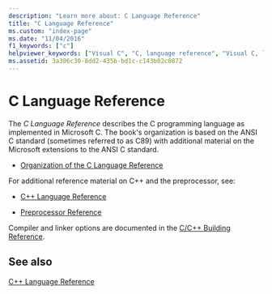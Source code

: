 ```yaml
---
description: "Learn more about: C Language Reference"
title: "C Language Reference"
ms.custom: "index-page"
ms.date: "11/04/2016"
f1_keywords: ["c"]
helpviewer_keywords: ["Visual C", "C, language reference", "Visual C, language reference", "language reference, C"]
ms.assetid: 3a306c30-8dd2-435b-bd1c-c143b02c0872
---
```

# C Language Reference

The *C Language Reference* describes the C programming language as implemented in Microsoft C. The book's organization is based on the ANSI C standard (sometimes referred to as C89) with additional material on the Microsoft extensions to the ANSI C standard.

- [Organization of the C Language Reference](../c-language/organization-of-the-c-language-reference.md)

For additional reference material on C++ and the preprocessor, see:

- [C++ Language Reference](../cpp/cpp-language-reference.md)

- [Preprocessor Reference](../preprocessor/c-cpp-preprocessor-reference.md)

Compiler and linker options are documented in the [C/C++ Building Reference](../build/reference/c-cpp-building-reference.md).

## See also

[C++ Language Reference](../cpp/cpp-language-reference.md)
